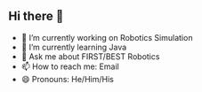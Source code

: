 ## Hi there 👋
- 🔭 I’m currently working on Robotics Simulation
- 🌱 I’m currently learning Java
- 💬 Ask me about FIRST/BEST Robotics
- 📫 How to reach me: Email
- 😄 Pronouns: He/Him/His
